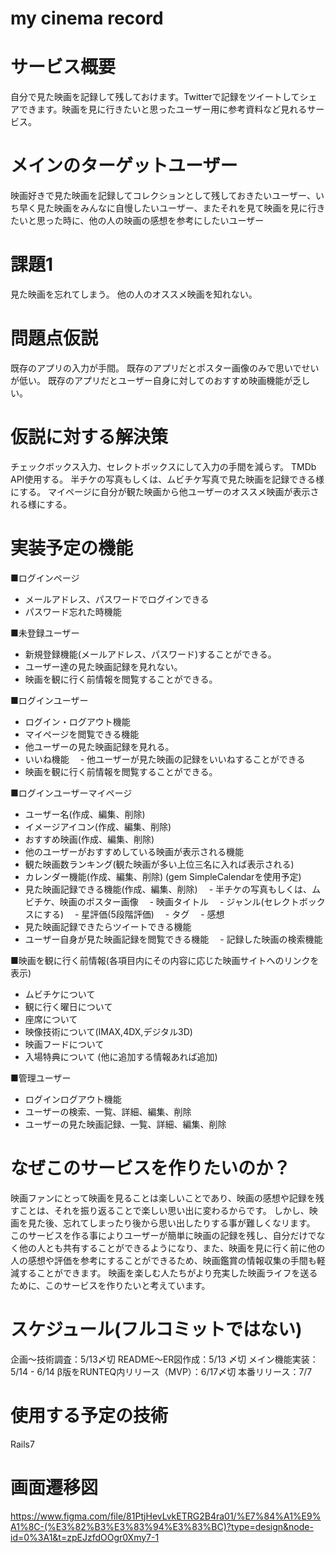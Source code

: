 # my cinema record

# サービス概要
 自分で見た映画を記録して残しておけます。Twitterで記録をツイートしてシェアできます。映画を見に行きたいと思ったユーザー用に参考資料など見れるサービス。


# メインのターゲットユーザー
 映画好きで見た映画を記録してコレクションとして残しておきたいユーザー、いち早く見た映画をみんなに自慢したいユーザー、またそれを見て映画を見に行きたいと思った時に、他の人の映画の感想を参考にしたいユーザー


# 課題1
見た映画を忘れてしまう。
他の人のオススメ映画を知れない。

# 問題点仮説
既存のアプリの入力が手間。
既存のアプリだとポスター画像のみで思いでせいが低い。
既存のアプリだとユーザー自身に対してのおすすめ映画機能が乏しい。

# 仮説に対する解決策
チェックボックス入力、セレクトボックスにして入力の手間を減らす。
TMDb API使用する。
半チケの写真もしくは、ムビチケ写真で見た映画を記録できる様にする。
マイページに自分が観た映画から他ユーザーのオススメ映画が表示される様にする。


# 実装予定の機能
■ログインページ
- メールアドレス、パスワードでログインできる
- パスワード忘れた時機能

■未登録ユーザー
- 新規登録機能(メールアドレス、パスワード)することができる。
- ユーザー達の見た映画記録を見れない。
- 映画を観に行く前情報を閲覧することができる。

■ログインユーザー
- ログイン・ログアウト機能
- マイページを閲覧できる機能
- 他ユーザーの見た映画記録を見れる。
- いいね機能
　- 他ユーザーが見た映画の記録をいいねすることができる
- 映画を観に行く前情報を閲覧することができる。

■ログインユーザーマイページ
- ユーザー名(作成、編集、削除)
- イメージアイコン(作成、編集、削除)
- おすすめ映画(作成、編集、削除)
- 他のユーザーがおすすめしている映画が表示される機能
- 観た映画数ランキング(観た映画が多い上位三名に入れば表示される)
- カレンダー機能(作成、編集、削除)
(gem SimpleCalendarを使用予定)
- 見た映画記録できる機能(作成、編集、削除)
　- 半チケの写真もしくは、ムビチケ、映画のポスター画像
　- 映画タイトル
　- ジャンル(セレクトボックスにする)
　- 星評価(5段階評価)
　- タグ
　- 感想
- 見た映画記録できたらツイートできる機能
- ユーザー自身が見た映画記録を閲覧できる機能
　- 記録した映画の検索機能 

■映画を観に行く前情報(各項目内にその内容に応じた映画サイトへのリンクを表示)
- ムビチケについて
- 観に行く曜日について
- 座席について
- 映像技術について(IMAX,4DX,デジタル3D)
- 映画フードについて
- 入場特典について
(他に追加する情報あれば追加)

■管理ユーザー
- ログインログアウト機能
- ユーザーの検索、一覧、詳細、編集、削除
- ユーザーの見た映画記録、一覧、詳細、編集、削除


# なぜこのサービスを作りたいのか？
 映画ファンにとって映画を見ることは楽しいことであり、映画の感想や記録を残すことは、それを振り返ることで楽しい思い出に変わるからです。
 しかし、映画を見た後、忘れてしまったり後から思い出したりする事が難しくなリます。
 このサービスを作る事によりユーザーが簡単に映画の記録を残し、自分だけでなく他の人とも共有することができるようになり、また、映画を見に行く前に他の人の感想や評価を参考にすることができるため、映画鑑賞の情報収集の手間も軽減することができます。
 映画を楽しむ人たちがより充実した映画ライフを送るために、このサービスを作りたいと考えています。


# スケジュール(フルコミットではない)
企画〜技術調査：5/13〆切
README〜ER図作成：5/13 〆切
メイン機能実装：5/14 - 6/14
β版をRUNTEQ内リリース（MVP）：6/17〆切
本番リリース：7/7


# 使用する予定の技術
Rails7

# 画面遷移図
https://www.figma.com/file/81PtjHevLvkETRG2B4ra01/%E7%84%A1%E9%A1%8C-(%E3%82%B3%E3%83%94%E3%83%BC)?type=design&node-id=0%3A1&t=zpEJzfdOOgr0Xmy7-1